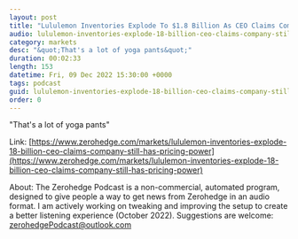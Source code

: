 ```yaml
---
layout: post
title: "Lululemon Inventories Explode To $1.8 Billion As CEO Claims Company Still Has Pricing Power"
audio: lululemon-inventories-explode-18-billion-ceo-claims-company-still-has-pricing-power-0
category: markets
desc: "&quot;That's a lot of yoga pants&quot;"
duration: 00:02:33
length: 153
datetime: Fri, 09 Dec 2022 15:30:00 +0000
tags: podcast
guid: lululemon-inventories-explode-18-billion-ceo-claims-company-still-has-pricing-power-0
order: 0
---
```

&quot;That's a lot of yoga pants&quot;

Link: [https://www.zerohedge.com/markets/lululemon-inventories-explode-18-billion-ceo-claims-company-still-has-pricing-power](https://www.zerohedge.com/markets/lululemon-inventories-explode-18-billion-ceo-claims-company-still-has-pricing-power)

About: The Zerohedge Podcast is a non-commercial, automated program, designed to give people a way to get news from Zerohedge in an audio format.  I am actively working on tweaking and improving the setup to create a better listening experience (October 2022).  Suggestions are welcome: [zerohedgePodcast@outlook.com](mailto:zerohedgePodcast@outlook.com)